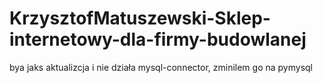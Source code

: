 # KrzysztofMatuszewski-Sklep-internetowy-dla-firmy-budowlanej

bya jaks aktualizcja i nie działa mysql-connector, zminilem go na pymysql
